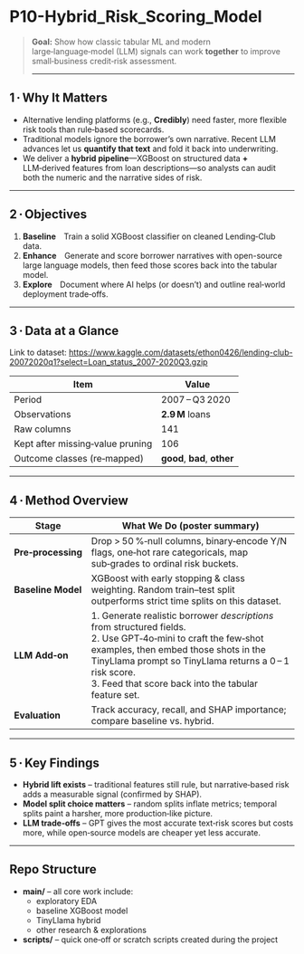 # P10-Hybrid_Risk_Scoring_Model

> **Goal:** Show how classic tabular ML and modern large‑language‑model (LLM) signals can work **together** to improve small‑business credit‑risk assessment.
>
> ---

## 1 · Why It Matters
- Alternative lending platforms (e.g., **Credibly**) need faster, more flexible risk tools than rule‑based scorecards.
- Traditional models ignore the borrower’s own narrative. Recent LLM advances let us **quantify that text** and fold it back into underwriting.
- We deliver a **hybrid pipeline**—XGBoost on structured data **+** LLM‑derived features from loan descriptions—so analysts can audit both the numeric and the narrative sides of risk.

---

## 2 · Objectives
1. **Baseline** Train a solid XGBoost classifier on cleaned Lending‑Club data.  
2. **Enhance** Generate and score borrower narratives with open-source large language models, then feed those scores back into the tabular model.  
3. **Explore** Document where AI helps (or doesn’t) and outline real‑world deployment trade‑offs.

---   

## 3 · Data at a Glance
Link to dataset: https://www.kaggle.com/datasets/ethon0426/lending-club-20072020q1?select=Loan_status_2007-2020Q3.gzip

| Item                              | Value |
|-----------------------------------|-------|
| Period                            | 2007 – Q3 2020 |
| Observations                      | **2.9 M** loans |
| Raw columns                       | 141 |
| Kept after missing‑value pruning  | 106 |
| Outcome classes (re‑mapped)       | **good**, **bad**, **other** |

---

## 4 · Method Overview
| Stage                    | What We Do (poster summary) |
|--------------------------|-----------------------------|
| **Pre‑processing**       | Drop > 50 %‑null columns, binary‑encode Y/N flags, one‑hot rare categoricals, map sub‑grades to ordinal risk buckets. |
| **Baseline Model**       | XGBoost with early stopping & class weighting. Random train–test split outperforms strict time splits on this dataset. |
| **LLM Add‑on**           | 1. Generate realistic borrower *descriptions* from structured fields.<br>2. Use GPT‑4o‑mini to craft the few‑shot examples, then embed those shots in the TinyLlama prompt so TinyLlama returns a 0 – 1 risk score.<br>3. Feed that score back into the tabular feature set. |
| **Evaluation**           | Track accuracy, recall, and SHAP importance; compare baseline vs. hybrid. |

---

## 5 · Key Findings
- **Hybrid lift exists** – traditional features still rule, but narrative‑based risk adds a measurable signal (confirmed by SHAP).  
- **Model split choice matters** – random splits inflate metrics; temporal splits paint a harsher, more production‑like picture.  
- **LLM trade‑offs** – GPT gives the most accurate text‑risk scores but costs more, while open‑source models are cheaper yet less accurate.

---

## Repo Structure

- **main/** – all core work include:
  -  exploratory EDA  
  -  baseline XGBoost model  
  -  TinyLlama hybrid  
  -  other research & explorations  
- **scripts/** – quick one‑off or scratch scripts created during the project
